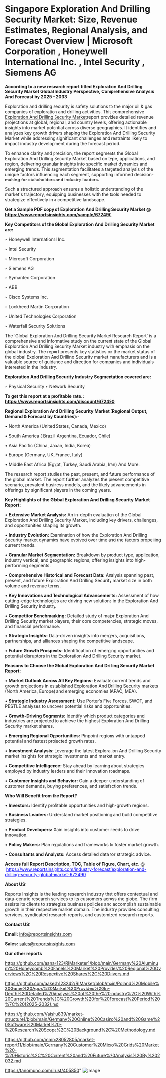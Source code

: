 # Singapore Exploration And Drilling Security Market: Size, Revenue Estimates, Regional Analysis, and Forecast Overview | Microsoft Corporation , Honeywell International Inc. , Intel Security , Siemens AG 

<strong>According to a new research report titled Exploration And Drilling Security Market Global Industry Perspective, Comprehensive Analysis And Forecast by 2025 – 2033</strong>

Exploration and drilling security is safety solutions to the major oil & gas companies of exploration and drilling activities. This comprehensive <a href=https://www.reportsinsights.com/sample/672490>Exploration And Drilling Security Market</a>report provides detailed revenue projections at global, regional, and country levels, offering actionable insights into market potential across diverse geographies. It identifies and analyzes key growth drivers shaping the Exploration And Drilling Security Market while addressing significant challenges and restraints likely to impact industry development during the forecast period.

To enhance clarity and precision, the report segments the Global Exploration And Drilling Security Market based on type, applications, and region, delivering granular insights into specific market dynamics and emerging trends. This segmentation facilitates a targeted analysis of the unique factors influencing each segment, supporting informed decision-making for stakeholders and industry leaders.

Such a structured approach ensures a holistic understanding of the market's trajectory, equipping businesses with the tools needed to strategize effectively in a competitive landscape.

<strong>Get a Sample PDF copy of Exploration And Drilling Security Market </strong><strong>@<a href=https://www.reportsinsights.com/sample/672490 style=color:#0000ff;> https://www.reportsinsights.com/sample/672490</a></strong></font>

<strong>Key Competitors of the Global Exploration And Drilling Security Market are:</strong>

‣ Honeywell International Inc. 

‣ Intel Security 

‣ Microsoft Corporation 

‣ Siemens AG 

‣ Symantec Corporation 

‣ ABB 

‣ Cisco Systems Inc. 

‣ Lockheed Martin Corporation 

‣ United Technologies Corporation

‣ Waterfall Security Solutions

The ‘Global Exploration And Drilling Security Market Research Report’ is a comprehensive and informative study on the current state of the Global Exploration And Drilling Security Market industry with emphasis on the global industry. The report presents key statistics on the market status of the global Exploration And Drilling Security market manufacturers and is a valuable source of guidance and direction for companies and individuals interested in the industry.

<strong>Exploration And Drilling Security Industry Segmentation covered are:</strong>

‣ Physical Security
‣ Network Security

<strong>To get this report at a profitable rate.: <a href=https://www.reportsinsights.com/discount/672490 style=color:#0000ff;>https://www.reportsinsights.com/discount/672490</a></strong></font>

<strong>Regional Exploration And Drilling Security Market (Regional Output, Demand &amp; Forecast by Countries):-</strong>

• North America (United States, Canada, Mexico)

• South America ( Brazil, Argentina, Ecuador, Chile)

• Asia Pacific (China, Japan, India, Korea)

• Europe (Germany, UK, France, Italy)

• Middle East Africa (Egypt, Turkey, Saudi Arabia, Iran) And More.

The research report studies the past, present, and future performance of the global market. The report further analyzes the present competitive scenario, prevalent business models, and the likely advancements in offerings by significant players in the coming years.

<strong>Key Highlights of the Global Exploration And Drilling Security Market Report:</strong>

• <strong>Extensive Market Analysis:</strong> An in-depth evaluation of the Global Exploration And Drilling Security Market, including key drivers, challenges, and opportunities shaping its growth.

• <strong>Industry Evolution:</strong> Examination of how the Exploration And Drilling Security market dynamics have evolved over time and the factors propelling current trends.

• <strong>Granular Market Segmentation:</strong> Breakdown by product type, application, industry vertical, and geographic regions, offering insights into high-performing segments.

• <strong>Comprehensive Historical and Forecast Data:</strong> Analysis spanning past, present, and future Exploration And Drilling Security market size in both volume and revenue terms.

• <strong>Key Innovations and Technological Advancements:</strong> Assessment of how cutting-edge technologies are driving new solutions in the Exploration And Drilling Security industry.

• <strong>Competitor Benchmarking:</strong> Detailed study of major Exploration And Drilling Security market players, their core competencies, strategic moves, and financial performance.

• <strong>Strategic Insights:</strong> Data-driven insights into mergers, acquisitions, partnerships, and alliances shaping the competitive landscape.

• <strong>Future Growth Prospects:</strong> Identification of emerging opportunities and potential disruptors in the Exploration And Drilling Security market.

<strong>Reasons to Choose the Global Exploration And Drilling Security Market Report:</strong>

• <strong>Market Outlook Across All Key Regions:</strong> Evaluate current trends and growth projections in established Exploration And Drilling Security markets (North America, Europe) and emerging economies (APAC, MEA).

• <strong>Strategic Industry Assessment:</strong> Use Porter’s Five Forces, SWOT, and PESTLE analyses to uncover potential risks and opportunities.

• <strong>Growth-Driving Segments:</strong> Identify which product categories and industries are projected to achieve the highest Exploration And Drilling Security market shares.

• <strong>Emerging Regional Opportunities:</strong> Pinpoint regions with untapped potential and fastest projected growth rates.

• <strong>Investment Analysis:</strong> Leverage the latest Exploration And Drilling Security market insights for strategic investments and market entry.

• <strong>Competitive Intelligence:</strong> Stay ahead by learning about strategies employed by industry leaders and their innovation roadmaps.

• <strong>Customer Insights and Behavior:</strong> Gain a deeper understanding of customer demands, buying preferences, and satisfaction trends.

<strong>Who Will Benefit from the Report?</strong>

• <strong>Investors:</strong> Identify profitable opportunities and high-growth regions.

• <strong>Business Leaders:</strong> Understand market positioning and build competitive strategies.

• <strong>Product Developers:</strong> Gain insights into customer needs to drive innovation.

• <strong>Policy Makers:</strong> Plan regulations and frameworks to foster market growth.

• <strong>Consultants and Analysts:</strong> Access detailed data for strategic advice.
</ul>
<strong>Access full Report Description, TOC, Table of Figure, Chart, etc. </strong>@  <a href=https://www.reportsinsights.com/industry-forecast/exploration-and-drilling-security-global-market-672490 style=color:#0000ff;>https://www.reportsinsights.com/industry-forecast/exploration-and-drilling-security-global-market-672490</a></font>

<strong><strong>About US</strong>:</strong>

Reports Insights is the leading research industry that offers contextual and data-centric research services to its customers across the globe. The firm assists its clients to strategize business policies and accomplish sustainable growth in their respective market domain. The industry provides consulting services, syndicated research reports, and customized research reports.

<strong>Contact US:</strong>

<p class=""""><b>Email:</b> <a href=mailto:info@reportsinsights.com>info@reportsinsights.com</a></p>
<p class=""""><b>Sales:</b> <a href=mailto:sales@reportsinsights.com>sales@reportsinsights.com</a></p>

<strong>Our other reports</strong>

<a href=https://github.com/aanak123/RIMarketer1/blob/main/Germany%20Aluminum%20Honeycomb%20Panels%20Market%20Provides%20Regional%20Overviews%2C%20Respective%20Shares%2C%20Drivers.md>https://github.com/aanak123/RIMarketer1/blob/main/Germany%20Aluminum%20Honeycomb%20Panels%20Market%20Provides%20Regional%20Overviews%2C%20Respective%20Shares%2C%20Drivers.md</a>

<a href=https://github.com/aakesh123242/RIMarket/blob/main/Poland%20Mobile%20Game%20Apps%20Market%20Provides%20In-Depth%20Detailed%20Analysis%20of%20the%20Industry%2C%20With%20Current%20Trends%2C%20Growth%20for%20Forecast%20Period%20%7C%20(2025-2032).md>https://github.com/aakesh123242/RIMarket/blob/main/Poland%20Mobile%20Game%20Apps%20Market%20Provides%20In-Depth%20Detailed%20Analysis%20of%20the%20Industry%2C%20With%20Current%20Trends%2C%20Growth%20for%20Forecast%20Period%20%7C%20(2025-2032).md</a>

<a href=https://github.com/Vaishu839/market-structure1/blob/main/Germany%20Online%20Casino%20and%20Game%20Software%20Market%20-%20Research%20Scope%2C%20Background%2C%20Methodology.md>https://github.com/Vaishu839/market-structure1/blob/main/Germany%20Online%20Casino%20and%20Game%20Software%20Market%20-%20Research%20Scope%2C%20Background%2C%20Methodology.md</a>

<a href=https://github.com/mmm28052805/market-report11/blob/main/Germany%20Customer%20Micro%20Grids%20Market%20-%20Historic%2C%20Current%20and%20Future%20Analysis%20By%202032.md>https://github.com/mmm28052805/market-report11/blob/main/Germany%20Customer%20Micro%20Grids%20Market%20-%20Historic%2C%20Current%20and%20Future%20Analysis%20By%202032.md</a>

<a href=https://tanomuno.com/illust/405850>https://tanomuno.com/illust/405850</a>"
![image](https://github.com/user-attachments/assets/bb0a34d0-aafc-4943-b968-5344aadee8b9)
